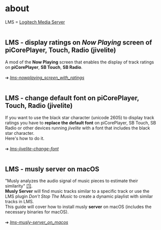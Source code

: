 about
====
LMS = [Logitech Media Server](https://github.com/Logitech/slimserver)
<br><br>

## LMS - display ratings on *Now Playing* screen of piCorePlayer, Touch, Radio (jivelite)

A mod of the **Now Playing** screen that enables the display of track ratings on **piCorePlayer**, **SB Touch**, **SB Radio**.
<br><br>
➔ [*lms-nowplaying_screen_with_ratings*](https://github.com/AF-1/sobras/tree/main/lms-nowplaying_screen_with_ratings)
<br><br>

## LMS - change default font on piCorePlayer, Touch, Radio (jivelite)

If you want to use the black star character (unicode 2605) to display track ratings you have to **replace the default font** on piCorePlayer, SB Touch, SB Radio or other devices running *jivelite* with a font that includes the black star character.<br>
Here's how to do it.
<br><br>
➔ [*lms-jivelite-change-font*](https://github.com/AF-1/sobras/tree/main/lms-jivelite-change-font)
<br><br>

## LMS - musly server on macOS

"Musly analyzes the audio signal of music pieces to estimate their similarity" [[1]](https://www.musly.org/).<br>
**Musly Server** will find music tracks similar to a specific track or use the LMS plugin *Don't Stop The Music* to create a dynamic playlist with similar tracks in LMS.<br>
This guide will cover how to install musly **server** on macOS (includes the necessary binaries for macOS).
<br><br>
➔ [*lms-musly-server_on_macos*](https://github.com/AF-1/sobras/tree/main/lms-musly-server_on_macos)
<br><br>

